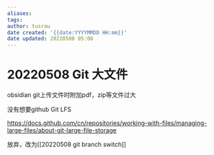 ```yaml
---
aliases: 
tags:
author: tusrau
date created: '{{date:YYYYMMDD HH:mm}}'
date updated: 20220508 05:08
---
```


# 20220508 Git 大文件

obsidian git上传文件时附加pdf，zip等文件过大

没有想要github Git LFS

https://docs.github.com/cn/repositories/working-with-files/managing-large-files/about-git-large-file-storage

放弃，改为[[20220508 git branch switch]]
